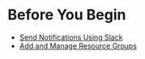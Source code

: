 # Before You Begin

* [Send Notifications Using Slack](../../../platform/5_Notifications/send-notifications-using-slack.md)
* [Add and Manage Resource Groups](../../../platform/4_Role-Based-Access-Control/4-add-user-groups.md)
